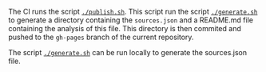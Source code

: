 The CI runs the script [`./publish.sh`](./publish.sh). This script run
the script [`./generate.sh`](./generate.sh) to generate a directory
containing the `sources.json` and a README.md file containing the
analysis of this file. This directory is then commited and pushed to
the `gh-pages` branch of the current repository.

The script [`./generate.sh`](./generate.sh) can be run locally to generate the
sources.json file.
